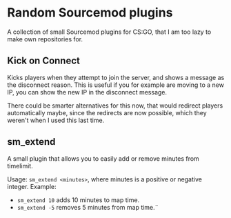 # Random Sourcemod plugins

A collection of small Sourcemod plugins for CS:GO, that I am too lazy to make own repositories for.

## Kick on Connect

Kicks players when they attempt to join the server, and shows a message as the disconnect reason. This is useful if you
for example are moving to a new IP, you can show the new IP in the disconnect message.

There could be smarter alternatives for this now, that would redirect players automatically maybe, since the redirects
are now possible, which they weren't when I used this last time.

## sm_extend

A small plugin that allows you to easily add or remove minutes from timelimit.

Usage: `sm_extend <minutes>`, where minutes is a positive or negative integer. Example:
* `sm_extend 10` adds 10 minutes to map time.
* `sm_extend -5` removes 5 minutes from map time.¨
